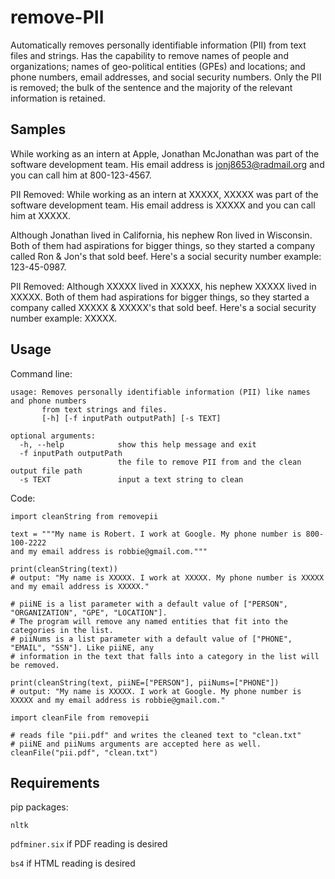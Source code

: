 # remove-PII

Automatically removes personally identifiable information (PII) from text files and strings. Has the capability to remove names of people and organizations; names of geo-political entities (GPEs) and locations; and phone numbers, email addresses, and social security numbers. Only the PII is removed; the bulk of the sentence and the majority of the relevant information is retained.

## Samples

While working as an intern at Apple, Jonathan McJonathan was part of the software development team. His email address is jonj8653@radmail.org and you can call him at 800-123-4567.

PII Removed: While working as an intern at XXXXX, XXXXX was part of the software development team. His email address is XXXXX and you can call him at XXXXX.

Although Jonathan lived in California, his nephew Ron lived in Wisconsin. Both of them had aspirations for bigger things, so they started a company called Ron & Jon's that sold beef. Here's a social security number example: 123-45-0987.

PII Removed: Although XXXXX lived in XXXXX, his nephew XXXXX lived in XXXXX. Both of them had aspirations for bigger things, so they started a company called XXXXX & XXXXX's that sold beef. Here's a social security number example: XXXXX.

## Usage
Command line:
```
usage: Removes personally identifiable information (PII) like names and phone numbers 
       from text strings and files.
       [-h] [-f inputPath outputPath] [-s TEXT]

optional arguments:
  -h, --help            show this help message and exit
  -f inputPath outputPath
                        the file to remove PII from and the clean output file path
  -s TEXT               input a text string to clean
```
Code:
```
import cleanString from removepii

text = """My name is Robert. I work at Google. My phone number is 800-100-2222
and my email address is robbie@gmail.com."""

print(cleanString(text)) 
# output: "My name is XXXXX. I work at XXXXX. My phone number is XXXXX and my email address is XXXXX."

# piiNE is a list parameter with a default value of ["PERSON", "ORGANIZATION", "GPE", "LOCATION"]. 
# The program will remove any named entities that fit into the categories in the list.
# piiNums is a list parameter with a default value of ["PHONE", "EMAIL", "SSN"]. Like piiNE, any 
# information in the text that falls into a category in the list will be removed.

print(cleanString(text, piiNE=["PERSON"], piiNums=["PHONE"]) 
# output: "My name is XXXXX. I work at Google. My phone number is XXXXX and my email address is robbie@gmail.com."

import cleanFile from removepii

# reads file "pii.pdf" and writes the cleaned text to "clean.txt"
# piiNE and piiNums arguments are accepted here as well.
cleanFile("pii.pdf", "clean.txt")
```

## Requirements

pip packages:

`nltk`

`pdfminer.six` if PDF reading is desired

`bs4` if HTML reading is desired